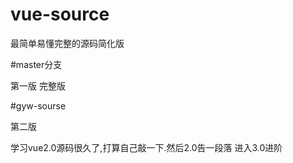 # vue-source
最简单易懂完整的源码简化版

#master分支

第一版 完整版


#gyw-sourse

第二版

学习vue2.0源码很久了,打算自己敲一下.然后2.0告一段落 进入3.0进阶